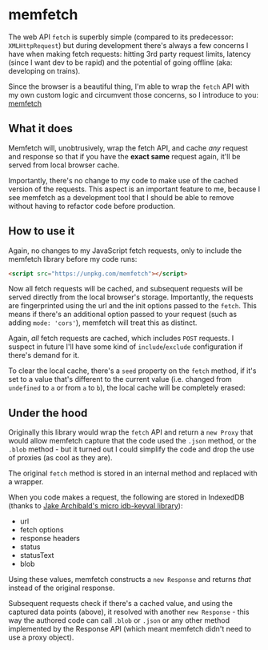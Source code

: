 # memfetch

The web API `fetch` is superbly simple (compared to its predecessor: `XMLHttpRequest`) but during development there's always a few concerns I have when making fetch requests: hitting 3rd party request limits, latency (since I want dev to be rapid) and the potential of going offline (aka: developing on trains).

Since the browser is a beautiful thing, I'm able to wrap the `fetch` API with my own custom logic and circumvent those concerns, so I introduce to you: [memfetch](https://github.com/remy/memfetch)

<!--more-->

## What it does

Memfetch will, unobtrusively, wrap the fetch API, and cache _any_ request and response so that if you have the **exact same** request again, it'll be served from local browser cache.

Importantly, there's no change to my code to make use of the cached version of the requests. This aspect is an important feature to me, because I see memfetch as a development tool that I should be able to remove without having to refactor code before production.

## How to use it

Again, no changes to my JavaScript fetch requests, only to include the memfetch library before my code runs:

```html
<script src="https://unpkg.com/memfetch"></script>
```

Now all fetch requests will be cached, and subsequent requests will be served directly from the local browser's storage. Importantly, the requests are fingerprinted using the url and the init options passed to the `fetch`. This means if there's an additional option passed to your request (such as adding `mode: 'cors'`), memfetch will treat this as distinct.

Again, _all_ fetch requests are cached, which includes `POST` requests. I suspect in future I'll have some kind of `include`/`exclude` configuration if there's demand for it.

To clear the local cache, there's a `seed` property on the `fetch` method, if it's set to a value that's different to the current value (i.e. changed from `undefined` to `a` or from `a` to `b`), the local cache will be completely erased:

## Under the hood

Originally this library would wrap the `fetch` API and return a `new Proxy` that would allow memfetch capture that the code used the `.json` method, or the `.blob` method - but it turned out I could simplify the code and drop the use of proxies (as cool as they are).

The original `fetch` method is stored in an internal method and replaced with a wrapper.

When you code makes a request, the following are stored in IndexedDB (thanks to [Jake Archibald's micro idb-keyval library](https://npmjs.com/idb-keyval)):

- url
- fetch options
- response headers
- status
- statusText
- blob

Using these values, memfetch constructs a `new Response` and returns _that_ instead of the original response.

Subsequent requests check if there's a cached value, and using the captured data points (above), it resolved with another `new Response` - this way the authored code can call `.blob` or `.json` or any other method implemented by the Response API (which meant memfetch didn't need to use a proxy object).
